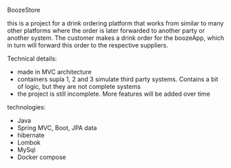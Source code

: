 BoozeStore

this is a project for a drink ordering platform that works from
similar to many other platforms where the order is later forwarded to another party or another system.
The customer makes a drink order for the boozeApp, which in turn will forward this order to the respective suppliers.


Technical details:

- made in MVC architecture
- containers supla 1, 2 and 3 simulate third party systems. Contains a bit of logic, but they are not complete systems
- the project is still incomplete. More features will be added over time

technologies:

- Java
- Spring MVC, Boot, JPA data
- hibernate
- Lombok
- MySql
- Docker compose
